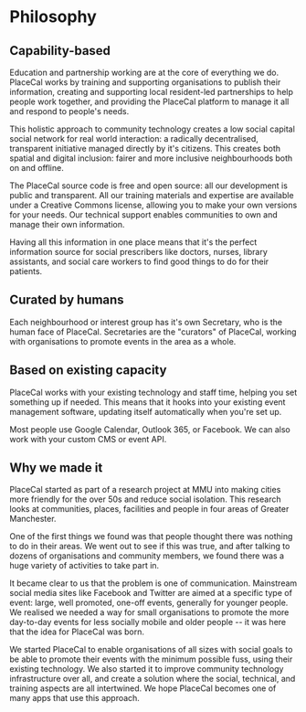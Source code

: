 # Philosophy

## Capability-based

Education and partnership working are at the core of everything we do. PlaceCal works by training and supporting organisations to publish their information, creating and supporting local resident-led partnerships to help people work together, and providing the PlaceCal platform to manage it all and respond to people's needs.

This holistic approach to community technology creates a low social capital social network for real world interaction: a radically decentralised, transparent initiative managed directly by it's citizens. This creates both spatial and digital inclusion: fairer and more inclusive neighbourhoods both on and offline.

The PlaceCal source code is free and open source: all our development is public and transparent. All our training materials and expertise are available under a Creative Commons license, allowing you to make your own versions for your needs. Our technical support enables communities to own and manage their own information.

Having all this information in one place means that it's the perfect information source for social prescribers like doctors, nurses, library assistants, and social care workers to find good things to do for their patients.

## Curated by humans

Each neighbourhood or interest group has it's own Secretary, who is the human face of PlaceCal. Secretaries are the "curators" of PlaceCal, working with organisations to promote events in the area as a whole.

## Based on existing capacity

PlaceCal works with your existing technology and staff time, helping you set something up if needed. This means that it hooks into your existing event management software, updating itself automatically when you're set up.

Most people use Google Calendar, Outlook 365, or Facebook. We can also work with your custom CMS or event API.

## Why we made it

PlaceCal started as part of a research project at MMU into making cities more friendly for the over 50s and reduce social isolation. This research looks at communities, places, facilities and people in four areas of Greater Manchester.

One of the first things we found was that people thought there was nothing to do in their areas. We went out to see if this was true, and after talking to dozens of organisations and community members, we found there was a huge variety of activities to take part in.

It became clear to us that the problem is one of communication. Mainstream social media sites like Facebook and Twitter are aimed at a specific type of event: large, well promoted, one-off events, generally for younger people. We realised we needed a way for small organisations to promote the more day-to-day events for less socially mobile and older people -- it was here that the idea for PlaceCal was born.

We started PlaceCal to enable organisations of all sizes with social goals to be able to promote their events with the minimum possible fuss, using their existing technology. We also started it to improve community technology infrastructure over all, and create a solution where the social, technical, and training aspects are all intertwined. We hope PlaceCal becomes one of many apps that use this approach.
